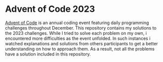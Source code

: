# Advent of Code 2023

[Advent of Code](https://adventofcode.com/) is an annual coding event featuring daily programming challenges throughout December. This repository contains my solutions to the 2023 challenges. While I tried to solve each problem on my own, i encountered more difficulties as the event unfolded. In such instances i watched explanations and solutions from others participants to get a better understanding on how to approach them. As a result, not all the problems have a solution included in this repository.
